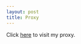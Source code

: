 ```yaml
---
layout: post
title: Proxy
---
```

Click <a href="http://procksy.herokuapp.com/">here</a> to visit my proxy.
